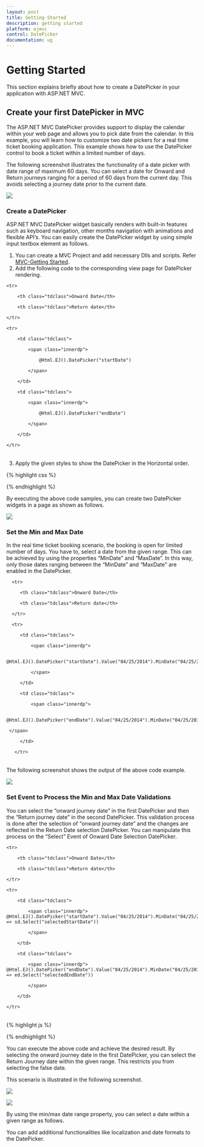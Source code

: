 ```yaml
---
layout: post
title: Getting-Started
description: getting started
platform: ejmvc
control: DatePicker
documentation: ug
---
```


# Getting Started

This section explains briefly about how to create a DatePicker in your application with ASP.NET MVC.

## Create your first DatePicker in MVC

The ASP.NET MVC DatePicker provides support to display the calendar within your web page and allows you to pick date from the calendar. In this example, you will learn how to customize two date pickers for a real time ticket booking application. This example shows how to use the DatePicker control to book a ticket within a limited number of days. 

The following screenshot illustrates the functionality of a date picker with date range of maximum 60 days. You can select a date for Onward and Return journeys ranging for a period of 60 days from the current day. This avoids selecting a journey date prior to the current date.



![](Getting-Started_images/Getting-Started_img1.png)

### Create a DatePicker 

ASP.NET MVC DatePicker widget basically renders with built-in features such as keyboard navigation, other months navigation with animations and flexible API’s. You can easily create the DatePicker widget by using simple input textbox element as follows.

1. You can create a MVC Project and add necessary Dlls and scripts. Refer [MVC-Getting Started](http://help.syncfusion.com/ug/js/Documents/gettingstartedwithmv.htm).
2. Add the following code to the corresponding view page for DatePicker rendering.



<table>

    <tr>

        <th class="tdclass">Onward Date</th>

        <th class="tdclass">Return date</th>

    </tr>

    <tr>

        <td class="tdclass">

            <span class="innerdp">

                @Html.EJ().DatePicker("startDate")

            </span>

        </td>

        <td class="tdclass">

            <span class="innerdp">

                @Html.EJ().DatePicker("endDate")

            </span>

        </td>

    </tr>

</table>



3. Apply the given styles to show the DatePicker in the Horizontal order.


{% highlight css %}


<style type="text/css" class="cssStyles">

    .tdclass {

        width: 300px;

        font-weight: bold;

    }

    .innerdp {

        display: inline-block;

    }

</style>

{% endhighlight %}

By executing the above code samples, you can create two DatePicker widgets in a page as shown as follows.



![](Getting-Started_images/Getting-Started_img2.png)

### Set the Min and Max Date

In the real time ticket booking scenario, the booking is open for limited number of days. You have to, select a date from the given range. This can be achieved by using the properties “MinDate” and “MaxDate”. In this way, only those dates ranging between the “MinDate” and “MaxDate” are enabled in the DatePicker.



  <table>

      <tr>

         <th class="tdclass">Onward Date</th>

         <th class="tdclass">Return date</th>

      </tr>

      <tr>

         <td class="tdclass">

             <span class="innerdp">

                     @Html.EJ().DatePicker("startDate").Value("04/25/2014").MinDate("04/25/2014").MaxDate("06/24/2014")

             </span>

         </td>

         <td class="tdclass">

             <span class="innerdp">

                 @Html.EJ().DatePicker("endDate").Value("04/25/2014").MinDate("04/25/2014").MaxDate("06/24/2014")

     </span>

         </td>

       </tr>

  </table>





The following screenshot shows the output of the above code example.



![](Getting-Started_images/Getting-Started_img3.png)

### Set Event to Process the Min and Max Date Validations

You can select the “onward journey date” in the first DatePicker and then the “Return journey date” in the second DatePicker. This validation process is done after the selection of “onward journey date” and the changes are reflected in the Return Date selection DatePicker. You can manipulate this process on the “Select” Event of Onward Date Selection DatePicker.





<table>

    <tr>

        <th class="tdclass">Onward Date</th>

        <th class="tdclass">Return date</th>

    </tr>

    <tr>

        <td class="tdclass">

            <span class="innerdp">                @Html.EJ().DatePicker("startDate").Value("04/25/2014").MinDate("04/25/2014").MaxDate("06/24/2014").ClientSideEvents(sd => sd.Select("selectedStartDate"))

            </span>

        </td>

        <td class="tdclass">

            <span class="innerdp">                @Html.EJ().DatePicker("endDate").Value("04/25/2014").MinDate("04/25/2014").MaxDate("06/24/2014").ClientSideEvents(ed => ed.Select("selectedEndDate"))

            </span>

        </td>

    </tr>

</table>




{% highlight js %}
<script type="text/javascript">

    function selectedStartDate(sender) {

        var selDate = new Date(sender.value); // mentions the selected date.

        minDatepicker = $("#endDate").data("ejDatePicker");// creating DatePicker object

        minDatepicker.setModel({ "minDate": selDate });// setting minDate property through setModel of DatePicker object.

    }

    function selectedEndDate(sender) {

        var selDate = new Date(sender.value);

        maxDatepicker = $("#startDate").data("ejDatePicker");// creating DatePicker object

        maxDatepicker.setModel({ "maxDate": selDate });// setting maxDate property through setModel of DatePicker object.

    }

</script>

{% endhighlight %}

You can execute the above code and achieve the desired result. By selecting the onward journey date in the first DatePicker, you can select the Return Journey date within the given range. This restricts you from selecting the false date.

This scenario is illustrated in the following screenshot.



![](Getting-Started_images/Getting-Started_img4.png)

![](Getting-Started_images/Getting-Started_img5.png)

By using the min/max date range property, you can select a date within a given range as follows. 

You can add additional functionalities like localization and date formats to the DatePicker.


